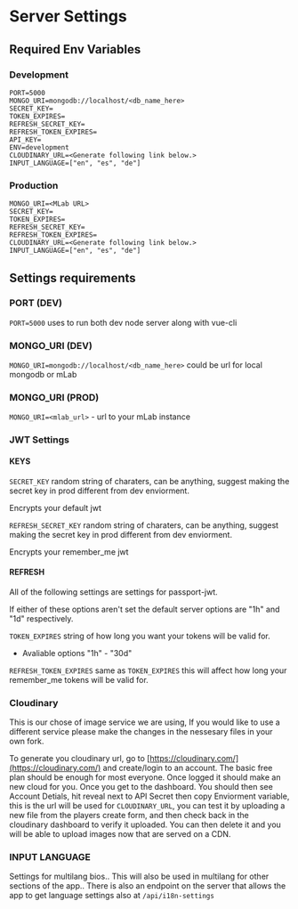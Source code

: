 # Server Settings

## Required Env Variables
### Development
  ```
  PORT=5000
  MONGO_URI=mongodb://localhost/<db_name_here>
  SECRET_KEY=
  TOKEN_EXPIRES=
  REFRESH_SECRET_KEY=
  REFRESH_TOKEN_EXPIRES=
  API_KEY=
  ENV=development
  CLOUDINARY_URL=<Generate following link below.>
  INPUT_LANGUAGE=["en", "es", "de"]
  ```

### Production
  ```
  MONGO_URI=<MLab URL>
  SECRET_KEY=
  TOKEN_EXPIRES=
  REFRESH_SECRET_KEY=
  REFRESH_TOKEN_EXPIRES=
  CLOUDINARY_URL=<Generate following link below.>
  INPUT_LANGUAGE=["en", "es", "de"]
  ```

## Settings requirements
  ### PORT (DEV)
  `PORT=5000` uses to run both dev node server along with vue-cli

  ### MONGO_URI (DEV)
  `MONGO_URI=mongodb://localhost/<db_name_here>` could be url for local mongodb or mLab

  ### MONGO_URI (PROD)
  `MONGO_URI=<mlab_url>` - url to your mLab instance

  ### JWT Settings
  #### KEYS
  `SECRET_KEY` random string of charaters, can be anything, suggest making the secret key in prod different from dev enviorment.

  Encrypts your default jwt

  `REFRESH_SECRET_KEY` random string of charaters, can be anything, suggest making the secret key in prod different from dev enviorment.

  Encrypts your remember_me jwt

  #### REFRESH
  All of the following settings are settings for passport-jwt.

  If either of these options aren't set the default server options are "1h" and "1d" respectively.

  `TOKEN_EXPIRES` string of how long you want your tokens will be valid for.

  - Avaliable options "1h" - "30d"

  `REFRESH_TOKEN_EXPIRES` same as `TOKEN_EXPIRES` this will affect how long your remember_me tokens will be valid for.

  ### Cloudinary
  This is our chose of image service we are using, If you would like to use a different service please make the changes in the nessesary files in your own fork.

  To generate you cloudinary url, go to [https://cloudinary.com/](https://cloudinary.com/) and create/login to an account. The basic free plan should be enough for most everyone. Once logged it should make an new cloud for you. Once you get to the dashboard. You should then see Account Detials, hit reveal next to API Secret then copy Enviorment variable, this is the url will be used for `CLOUDINARY_URL`, you can test it by uploading a new file from the players create form, and then check back in the cloudinary dashboard to verify it uploaded. You can then delete it and you will be able to upload images now that are served on a CDN.

  ### INPUT LANGUAGE
  Settings for multilang bios.. This will also be used in multilang for other sections of the app.. There is also an endpoint on the server that allows the app to get language settings also at `/api/i18n-settings`
